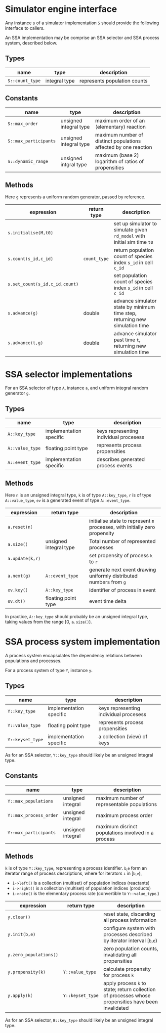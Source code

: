 # Simulator engine interface

Any instance `s` of a simulator implementation `S` should provide the following interface to callers.

An SSA implementation may be comprise an SSA selector and SSA process system, described below.

## Types

 name | type | description 
------|------|-------------
 `S::count_type` | integral type | represents population counts

## Constants

 name | type | description
------|------|-------------
`S::max_order` | unsigned integral type | maximum order of an (elementary) reaction
`S::max_participants` | unsigned integral type | maximum number of distinct populations affected by one reaction
`S::dynamic_range` | unsigned intgral type | maximum (base 2) logarithm of ratios of propensities

## Methods

Here `g` represents a uniform random generator, passed by reference.

expression | return type | description
-----------|-------------|------------
`s.initialise(M,t0)` | | set up simulator to simulate given `rd_model` with initial sim time `t0`
`s.count(s_id,c_id)` | `count_type` | return population count of species index `s_id` in cell `c_id`
`s.set_count(s_id,c_id,count)` | | set population count of species index `s_id` in cell `c_id`
`s.advance(g)` | double | advance simulator state by minimum time step, returning new simulation time
`s.advance(t,g)` | double | advance simulator past time `t`, returning new simulation time


# SSA selector implementations

For an SSA selector of type `A`, instance `a`, and uniform integral random generator `g`.

## Types

name | type | description
-----|------|------------
`A::key_type` | implementation specific | keys representing individual procesess
`A::value_type` | floating point type | represents process propensities
`A::event_type` | implementation specific | describes generated process events


## Methods

Here `n` is an unsigned integral type, `k` is of type `A::key_type`, `r` is of type
`A::value_type`, `ev` is a generated event of type `A::event_type`.

expression | return type | description
-----------|-------------|------------
`a.reset(n)` | | initialise state to represent `n` processes, with initially zero propensity
`a.size()`   | unsigned integral type | Total number of represented processes
`a.update(k,r)` | | set propensity of process `k` to `r`
`a.next(g)` | `A::event_type` | generate next event drawing uniformly distributed numbers from `g`
`ev.key()`  | `A::key_type` | identifier of process in event
`ev.dt()`   | floating point type | event time delta

In practice, `A::key_type` should probably be an unsigned integral type, taking
values from the range [0, `a.size()`).


# SSA process system implementation

A process system encapsulates the dependency relations between populations and
processes.

For a process system of type `Y`, instance `y`.

## Types

name | type | description
-----|------|------------
`Y::key_type` | implementation specific | keys representing individual procesess
`Y::value_type` | floating point type | represents process propensities
`Y::keyset_type` | implementation specific | a collection (view) of keys

As for an SSA selector, `Y::key_type` should likely be an unsigned integral type.

## Constants

name | type | description
-----|------|------------
`Y::max_populations` | unsigned integral | maximum number of representable populations
`Y::max_process_order` | unsigned integral | maximum process order
`Y::max_participants` | unsigned integral | maximum disrinct populations involved in a process

## Methods

`k` is of type `Y::key_type`, representing a process identifier. `b`,`e` form
an iterator range of process descriptions, where for iterators `i` in [`b`,`e`),
 * `i->left()` is a collection (multiset) of population indices (reactants)
 * `i->right()` is a collection (multiset) of population indices (products)
 * `i->rate()` is the elementary process rate (convertible to `Y::value_type`.)

expression | return type | description
-----------|-------------|------------
`y.clear()` | | reset state, discarding all process information
`y.init(b,e)` | | configure system with processes described by iterator interval [`b`,`e`)
`y.zero_populations()` | | zero population counts, invalidating all propensities
`y.propensity(k)` | `Y::value_type` | calculate propensity for process `k`
`y.apply(k)` | `Y::keyset_type` | apply process `k` to state; return collection of processes whose propensities have been invalidated

As for an SSA selector, `B::key_type` should likely be an unsigned integral type.

